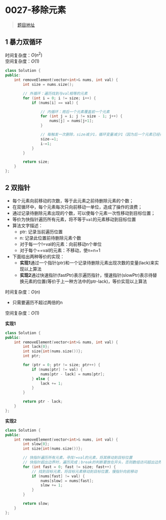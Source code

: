 # 0027-移除元素

>[题目地址](https://leetcode-cn.com/problems/remove-element/)

## 1 暴力双循环

时间复杂度：$O(n^2)$<br>
空间复杂度：$O(1)$

```cpp
class Solution {
public:
    int removeElement(vector<int>& nums, int val) {
        int size = nums.size();

        // 外循环：遍历找到与val相等的元素
        for (int i = 0; i != size; i++) {
            if (nums[i] == val) {

                // 内循环：用后一个元素覆盖前一个元素
                for (int j = i; j != size - 1; j++) {
                    nums[j] = nums[j+1];
                }

                // 每触发一次删除，size减少1，循环变量减少1（因为后一个元素已经被移动到当前元素的位置）
                size-=1;
                i-=1;
            }
        }

        return size;
    }
};
```


## 2 双指针
- 每个元素向前移动的次数，等于此元素之前待删除元素的个数；
- 在双循环中，每个元素每次只向前移动一单位，造成了操作的浪费；
- 通过记录待删除元素出现的个数，可以使每个元素一次性移动到目标位置；
- 等价为快指针遍历所有元素，将不等于`val`的元素移动到目标位置
- 算法文字描述：
	- ptr: 记录当前遍历位置
	- n: 记录此位置前待删除元素个数
	- 对于每一个!=val的元素：向前移动n个单位
	- 对于每个==val的元素：不移动，使n=n+1
- 下面给出两种等价的实现：
	- **实现1**通过一个指针(ptr)和一个记录待删除元素出现次数的变量(lack)来实现以上算法
	- **实现2**通过快速指针(fastPtr)表示遍历指针，慢速指针(slowPtr)表示待替换元素的位置(等价于上一种方法中的ptr-lack)，等价实现以上算法

时间复杂度：$O(n)$
- 只需要遍历不超过两倍的n

空间复杂度：$O(1)$


**实现1**
```cpp
class Solution {
public:
    int removeElement(vector<int>& nums, int val) {
        int lack{0};
        int size{int(nums.size())};
        int ptr;

        for (ptr = 0; ptr != size; ptr++) {
            if (nums[ptr] != val) {
                nums[ptr - lack] = nums[ptr]; 
            } else {
                lack += 1;
            }
        }

        return ptr - lack;
    }
};

```

**实现2**
```cpp
class Solution {
public:
    int removeElement(vector<int>& nums, int val) {
        int slow{0};
        int size{int(nums.size())};

		// 快指针遍历所有元素，寻找!=val的元素，将其移动到目标位置
		// 快指针超出边界时，遍历完成；break的判断要放在开头，否则数组访问超出边界
        for (int fast = 0; fast != size; fast++) {
			// 找到目标元素，将目标元素移动到目标位置，慢指针向前移动
            if (nums[fast] != val) {
                nums[slow] = nums[fast];
                slow += 1;
            }
        }

        return slow;
    }
};
```